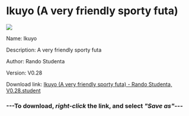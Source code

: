 # Ikuyo (A very friendly sporty futa)

<img src = "https://raw.githubusercontent.com/Arbiter1223/Koukou-Gurashi-Custom-Students/master/Students/Files/Ikuyo%20(A%20very%20friendly%20sporty%20futa).png">

Name: Ikuyo

Description: A very friendly sporty futa

Author: Rando Studenta

Version: V0.28

Download link: <a href="https://raw.githubusercontent.com/Arbiter1223/Koukou-Gurashi-Custom-Students/master/Students/Files/Ikuyo%20(A%20very%20friendly%20sporty%20futa)%20-%20Rando%20Studenta%2C%20V0.28.student">Ikuyo (A very friendly sporty futa) - Rando Studenta, V0.28.student</a>

### ---**To download, _right-click_ the link, and select _"Save as"_**---
